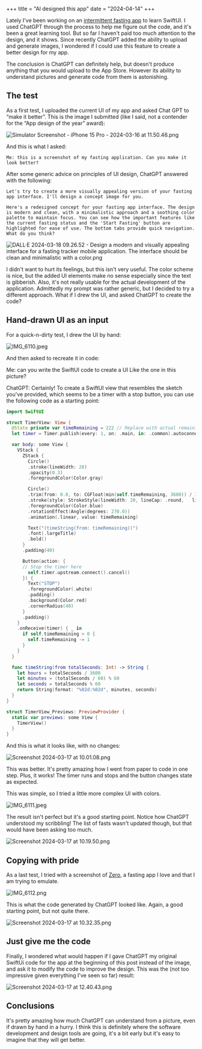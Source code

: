 +++
title = "AI designed this app"
date = "2024-04-14"
+++

Lately I've been working on an [intermittent fasting app](https://github.com/baleboy/fastTrack) to learn SwiftUI. I used ChatGPT through the process to help me figure out the code, and it's been a great learning tool. But so far I haven't paid too much attention to the design, and it shows. Since recently ChatGPT added the ability to upload and generate images, I wondered if I could use this feature to create a better design for my app.

The conclusion is ChatGPT can definitely help, but doesn't produce anything that you would upload to the App Store. However its ability to understand pictures and generate code from them is astonishing.

## The test

As a first test, I uploaded the current UI of my app and asked Chat GPT to “make it better”. This is the image I submitted (like I said, not a contender for the “App design of the year” award):

![Simulator Screenshot - iPhone 15 Pro - 2024-03-16 at 11.50.46.png](https://res.craft.do/user/full/58e85b69-1aa6-c3c8-74ac-daf2b8beae9a/doc/F2E78A5D-41A8-4FB8-89A9-A6367593C180/19E7D80C-FEA6-455F-82A2-047A60CBEAEC_2/CBGDBvPn2QQdxEmZ8p638RU7yKKYvISmB8IoP5alzmMz/Simulator%20Screenshot%20-%20iPhone%2015%20Pro%20-%202024-03-16%20at%2011.50.46.png)

And this is what I asked:

`Me: this is a screenshot of my fasting application. Can you make it look better?`

After some generic advice on principles of UI design, ChatGPT answered with the following:

`Let's try to create a more visually appealing version of your fasting app interface. I'll design a concept image for you.`

`Here's a redesigned concept for your fasting app interface. The design is modern and clean, with a minimalistic approach and a soothing color palette to maintain focus. You can see how the important features like the current fasting status and the 'Start Fasting' button are highlighted for ease of use. The bottom tabs provide quick navigation. What do you think?`

![DALL·E 2024-03-18 09.26.52 - Design a modern and visually appealing interface for a fasting tracker mobile application. The interface should be clean and minimalistic with a color.png](https://res.craft.do/user/full/58e85b69-1aa6-c3c8-74ac-daf2b8beae9a/doc/F2E78A5D-41A8-4FB8-89A9-A6367593C180/5BF0D9A8-281B-4EFD-9046-CD4C622C01C0_2/W5epHik6c5HXrqJXKMrbnKjFMDHWWdzEty2mfirxflIz/DALLE%202024-03-18%2009.26.52%20-%20Design%20a%20modern%20and%20visually%20appealing%20interface%20for%20a%20fasting%20tracker%20mobile%20application.%20The%20interface%20should%20be%20clean%20and%20minimalistic%20with%20a%20color.png)

I didn't want to hurt its feelings, but this isn't very useful. The color scheme is nice, but the added UI elements make no sense especially since the text is gibberish. Also, it's not really usable for the actual development of the application. Admittedly my prompt was rather generic, but I decided to try a different approach. What if I drew the UI, and asked ChatGPT to create the code?

## Hand-drawn UI as an input

For a quick-n-dirty test, I drew the UI by hand:

![IMG_6110.jpeg](https://res.craft.do/user/full/58e85b69-1aa6-c3c8-74ac-daf2b8beae9a/doc/F2E78A5D-41A8-4FB8-89A9-A6367593C180/B8520D33-54C1-4D6C-881D-406D8BD06534_2/UMaZImSlXDzum19OamxybvuCOYEwrawDl9xYFDQbBHUz/IMG_6110.jpeg)

And then asked to recreate it in code:

Me: can you write the SwiftUI code to create a UI Like the one in this picture?

ChatGPT: Certainly! To create a SwiftUI view that resembles the sketch you've provided, which seems to be a timer with a stop button, you can use the following code as a starting point:

```swift
import SwiftUI

struct TimerView: View {
  @State private var timeRemaining = 222 // Replace with actual remaining time in seconds
  let timer = Timer.publish(every: 1, on: .main, in: .common).autoconnect()

  var body: some View {
    VStack {
      ZStack {
        Circle()
        .stroke(lineWidth: 20)
        .opacity(0.3)
        .foregroundColor(Color.gray)

        Circle()
        .trim(from: 0.0, to: CGFloat(min(self.timeRemaining, 3600)) / 3600)
        .stroke(style: StrokeStyle(lineWidth: 20, lineCap: .round,   lineJoin: .round))
        .foregroundColor(Color.blue)
        .rotationEffect(Angle(degrees: 270.0))
        .animation(.linear, value: timeRemaining)

        Text("(timeString(from: timeRemaining))")
        .font(.largeTitle)
        .bold()
      }
      .padding(40)

      Button(action: {
      // Stop the timer here
        self.timer.upstream.connect().cancel()
      }) {
        Text("STOP")
        .foregroundColor(.white)
        .padding()
        .background(Color.red)
        .cornerRadius(40)
      }
      .padding()
    }
    .onReceive(timer) { _ in
      if self.timeRemaining > 0 {
        self.timeRemaining -= 1
      }
    }
  }

  func timeString(from totalSeconds: Int) -> String {
    let hours = totalSeconds / 3600
    let minutes = (totalSeconds / 60) % 60
    let seconds = totalSeconds % 60
    return String(format: "%02d:%02d", minutes, seconds)
  }
}

struct TimerView_Previews: PreviewProvider {
  static var previews: some View {
    TimerView()
  }
}
```
And this is what it looks like, with no changes:

![Screenshot 2024-03-17 at 10.01.08.png](https://res.craft.do/user/full/58e85b69-1aa6-c3c8-74ac-daf2b8beae9a/doc/F2E78A5D-41A8-4FB8-89A9-A6367593C180/31502AE0-4400-4BFD-A73C-FF07D1076E9A_2/ywlMAqs15swGnbMxoCAMcre2F9z7yh7HkVhw0k3vmZwz/Screenshot%202024-03-17%20at%2010.01.08.png)

This was better. It's pretty amazing how I went from paper to code in one step. Plus, it works! The timer runs and stops and the button changes state as expected.

This was simple, so I tried a little more complex UI with colors.

![IMG_6111.jpeg](https://res.craft.do/user/full/58e85b69-1aa6-c3c8-74ac-daf2b8beae9a/doc/F2E78A5D-41A8-4FB8-89A9-A6367593C180/1C9C7215-50F7-4916-8BA1-4CFFDF7CF441_2/Tgt6cE9dHB6bAPvrzjouJuFzpbFSAWpvT5TpBXC6c8Yz/IMG_6111.jpeg)

The result isn't perfect but it's a good starting point. Notice how ChatGPT understood my scribbling! The list of fasts wasn't updated though, but that would have been asking too much.

![Screenshot 2024-03-17 at 10.19.50.png](https://res.craft.do/user/full/58e85b69-1aa6-c3c8-74ac-daf2b8beae9a/doc/F2E78A5D-41A8-4FB8-89A9-A6367593C180/EF9E172E-BFAD-4D6E-A28B-7044D4FD52E5_2/bvVeRy7E1lfSDzg0F4DVixsBKRGs1opd4h9niYv64xQz/Screenshot%202024-03-17%20at%2010.19.50.png)

## Copying with pride

As a last test, I tried with a screenshot of [Zero](https://zerolongevity.com), a fasting app I love and that I am trying to emulate.

![IMG_6112.png](https://res.craft.do/user/full/58e85b69-1aa6-c3c8-74ac-daf2b8beae9a/doc/F2E78A5D-41A8-4FB8-89A9-A6367593C180/6A0C2F15-EC98-4122-ADFE-537B508694E1_2/fuxnVG4g60WaII6u4ztD1VXpYMofIlgOpAq18WVrTMUz/IMG_6112.png)

This is what the code generated by ChatGPT looked like. Again, a good starting point, but not quite there.

![Screenshot 2024-03-17 at 10.32.35.png](https://res.craft.do/user/full/58e85b69-1aa6-c3c8-74ac-daf2b8beae9a/doc/F2E78A5D-41A8-4FB8-89A9-A6367593C180/8F82EB22-B161-44CA-8EB9-6843D8217DF2_2/LmBxCfTDFGif3GVHJAgJNMESnoKs5AwiOxjQP4qE7YIz/Screenshot%202024-03-17%20at%2010.32.35.png)

## Just give me the code

Finally, I wondered what would happen if I gave ChatGPT my original SwiftUi code for the app at the beginning of this post instead of the image, and ask it to modify the code to improve the design. This was the (not too impressive given everything I've seen so far) result:

![Screenshot 2024-03-17 at 12.40.43.png](https://res.craft.do/user/full/58e85b69-1aa6-c3c8-74ac-daf2b8beae9a/doc/F2E78A5D-41A8-4FB8-89A9-A6367593C180/07EBF2C0-2CD8-44EC-B7A7-3EF888148992_2/krr3O7NRtONIsU4hLdur5TmCV5E9VdAbVjlG7WOSxxUz/Screenshot%202024-03-17%20at%2012.40.43.png)

## Conclusions

It's pretty amazing how much ChatGPT can understand from a picture, even if drawn by hand in a hurry. I think this is definitely where the software development and design tools are going, it's a bit early but it's easy to imagine that they will get better.

